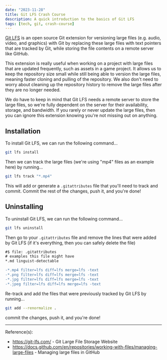 ```yaml
---
date: "2023-11-28"
title: Git LFS Crash Course
description: A quick introduction to the basics of Git LFS
tags: [tech, git, crash-course]
---
```


[Git LFS](https://git-lfs.com/) is an open source Git extension for versioning large files (e.g. audio, video, and graphics) with Git by replacing these large files with text pointers that are tracked by Git, while storing the file contents on a remote server like GitHub.

This extension is really useful when working on a project with large files that are updated frequently, such as assets in a game project. It allows us to keep the repository size small while still being able to version the large files, meaning faster cloning and pulling of the repository. We also don't need to worry about cleaning up the repository history to remove the large files after they are no longer needed.

We do have to keep in mind that Git LFS needs a remote server to store the large files, so we're fully dependent on the server for their availability, storage, and bandwidth. If you rarely or never update the large files, then you can ignore this extension knowing you're not missing out on anything.

## Installation

To install Git LFS, we can run the following command...

```bash
git lfs install
```

Then we can track the large files (we're using "mp4" files as an example here) by running...

```bash
git lfs track "*.mp4"
```

This will add or generate a `.gitattributes` file that you'll need to track and commit. Commit the rest of the changes, push it, and you're done!

## Uninstalling

To uninstall Git LFS, we can run the following command...

```bash
git lfs uninstall
```

Then go to your `.gitattributes` file and remove the lines that were added by Git LFS (if it's everything, then you can safely delete the file)

```diff
#$ file: .gitattributes
# examples this file might have
*.md linguist-detectable 

-*.mp4 filter=lfs diff=lfs merge=lfs -text
-*.png filter=lfs diff=lfs merge=lfs -text
-*.jpg filter=lfs diff=lfs merge=lfs -text
-*.jpeg filter=lfs diff=lfs merge=lfs -text
```

Re-track and add the files that were previously tracked by Git LFS by running...

```bash
git add --renormalize .
```

commit the changes, push it, and you're done!

---

Reference(s):

- <https://git-lfs.com/> - Git Large File Storage Website
- <https://docs.github.com/en/repositories/working-with-files/managing-large-files> - Managing large files in GitHub
